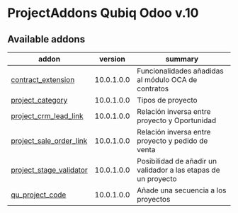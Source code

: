 ProjectAddons Qubiq Odoo v.10
=============================

[//]: # (addons)

Available addons
----------------
addon | version | summary
--- | --- | ---
[contract_extension](contract_extension/) | 10.0.1.0.0 | Funcionalidades añadidas al módulo OCA de contratos
[project_category](project_category/) | 10.0.1.0.0 | Tipos de proyecto
[project_crm_lead_link](project_crm_lead_link/) | 10.0.1.0.0 | Relación inversa entre proyecto y Oportunidad
[project_sale_order_link](project_sale_order_link/) | 10.0.1.0.0 | Relación inversa entre proyecto y pedido de venta
[project_stage_validator](project_stage_validator/) | 10.0.1.0.0 | Posibilidad de añadir un validador a las etapas de un proyecto
[qu_project_code](qu_project_code/) | 10.0.1.0.0 | Añade una secuencia a los proyectos


[//]: # (end addons)
